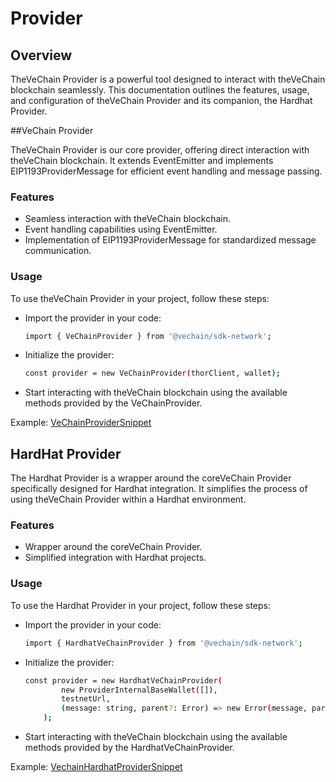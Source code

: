 # Provider

## Overview

TheVeChain Provider is a powerful tool designed to interact with theVeChain blockchain seamlessly. This documentation outlines the features, usage, and configuration of theVeChain Provider and its companion, the Hardhat Provider.

##VeChain Provider

TheVeChain Provider is our core provider, offering direct interaction with theVeChain blockchain. It extends EventEmitter and implements EIP1193ProviderMessage for efficient event handling and message passing.

### Features

 - Seamless interaction with theVeChain blockchain.
 - Event handling capabilities using EventEmitter.
 - Implementation of EIP1193ProviderMessage for standardized message communication.

### Usage

To use theVeChain Provider in your project, follow these steps:
 - Import the provider in your code:
    ``` bash
    import { VeChainProvider } from '@vechain/sdk-network';
    ```
 - Initialize the provider:
    ``` bash
    const provider = new VeChainProvider(thorClient, wallet);
    ```
 - Start interacting with theVeChain blockchain using the available methods provided by the VeChainProvider.

Example:
[VeChainProviderSnippet](examples/provider/vechain-provider.ts)

## HardHat Provider

The Hardhat Provider is a wrapper around the coreVeChain Provider specifically designed for Hardhat integration. It simplifies the process of using theVeChain Provider within a Hardhat environment.

### Features

 - Wrapper around the coreVeChain Provider.
 - Simplified integration with Hardhat projects.

### Usage

To use the Hardhat Provider in your project, follow these steps:
 - Import the provider in your code:
    ``` bash
    import { HardhatVeChainProvider } from '@vechain/sdk-network';
    ```
 - Initialize the provider:
    ``` bash
    const provider = new HardhatVeChainProvider(
            new ProviderInternalBaseWallet([]),
            testnetUrl,
            (message: string, parent?: Error) => new Error(message, parent)
        );
    ```
 - Start interacting with theVeChain blockchain using the available methods provided by the HardhatVeChainProvider.

Example:
[VechainHardhatProviderSnippet](examples/provider/vechain-hardhat-provider.ts)
